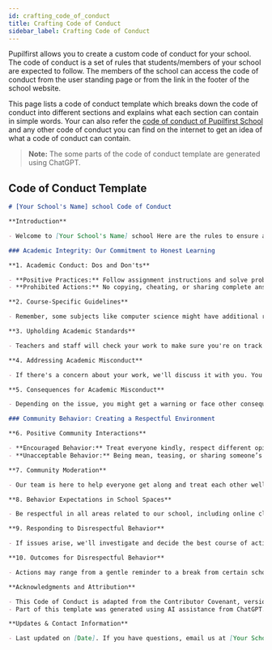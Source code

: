```yaml
---
id: crafting_code_of_conduct
title: Crafting Code of Conduct
sidebar_label: Crafting Code of Conduct
---
```


Pupilfirst allows you to create a custom code of conduct for your school. The code of conduct is a set of rules that students/members of your school are expected to follow. The members of the school can access the code of conduct from the user standing page or from the link in the footer of the school website.

This page lists a code of conduct template which breaks down the code of conduct into different sections and explains what each section can contain in simple words. Your can also refer the <a href="https://www.pupilfirst.school/agreements/code-of-conduct" target="_blank" rel="noopener noreferrer">code of conduct of Pupilfirst School</a> and any other code of conduct you can find on the internet to get an idea of what a code of conduct can contain.

> **Note:** The some parts of the code of conduct template are generated using ChatGPT.

## Code of Conduct Template

```markdown
# [Your School's Name] school Code of Conduct

**Introduction**

- Welcome to [Your School's Name] school Here are the rules to ensure a great learning experience for everyone.

### Academic Integrity: Our Commitment to Honest Learning

**1. Academic Conduct: Dos and Don'ts**

- **Positive Practices:** Follow assignment instructions and solve problems independently. Seek help when needed.
- **Prohibited Actions:** No copying, cheating, or sharing complete answers.

**2. Course-Specific Guidelines**

- Remember, some subjects like computer science might have additional rules, especially about using technology.

**3. Upholding Academic Standards**

- Teachers and staff will check your work to make sure you're on track and following these guidelines.

**4. Addressing Academic Misconduct**

- If there's a concern about your work, we'll discuss it with you. You'll have a chance to share your side.

**5. Consequences for Academic Misconduct**

- Depending on the issue, you might get a warning or face other consequences for not following the rules.

### Community Behavior: Creating a Respectful Environment

**6. Positive Community Interactions**

- **Encouraged Behavior:** Treat everyone kindly, respect different opinions, and apologize for mistakes.
- **Unacceptable Behavior:** Being mean, teasing, or sharing someone’s private info without consent is not allowed.

**7. Community Moderation**

- Our team is here to help everyone get along and treat each other well.

**8. Behavior Expectations in School Spaces**

- Be respectful in all areas related to our school, including online classrooms and forums.

**9. Responding to Disrespectful Behavior**

- If issues arise, we'll investigate and decide the best course of action.

**10. Outcomes for Disrespectful Behavior**

- Actions may range from a gentle reminder to a break from certain school activities, depending on the situation.

**Acknowledgments and Attribution**

- This Code of Conduct is adapted from the Contributor Covenant, version 2.0, available at [Contributor Covenant](https://www.contributor-covenant.org/version/2/0/code_of_conduct.html).
- Part of this template was generated using AI assistance from ChatGPT.

**Updates & Contact Information**

- Last updated on [Date]. If you have questions, email us at [Your School's Contact Email].
```

